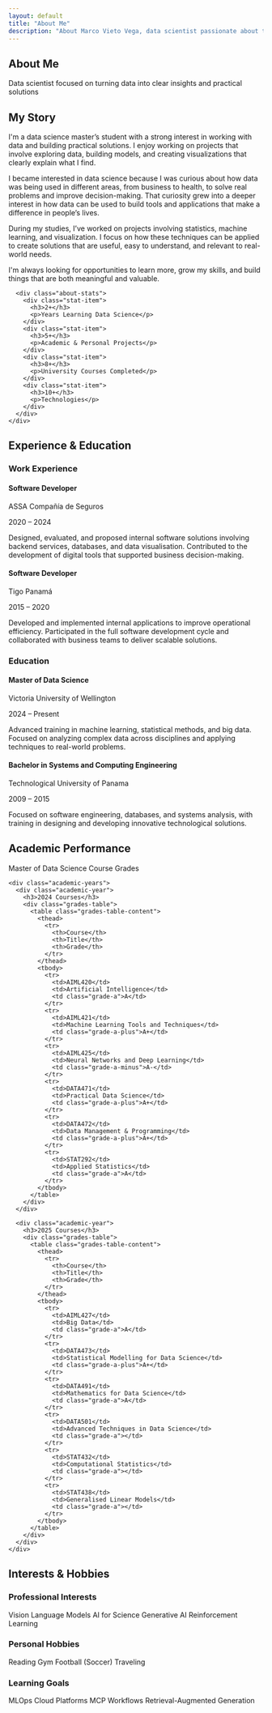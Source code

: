 ```yaml
---
layout: default
title: "About Me"
description: "About Marco Vieto Vega, data scientist passionate about turning complex data into actionable insights. Experience, education, and interests."
---
```


<div class="about-page">

<section class="page-header" style="background: url('{{ '/assets/img/about-bg.jpg' | relative_url }}') center/cover no-repeat;">
  <div class="container">
    <h1 class="page-title">About Me</h1>
    <p class="page-subtitle">Data scientist focused on turning data into clear insights and practical solutions</p>
  </div>
</section>

<section class="about-section">
  <div class="container">
    <div class="about-content">
      <div class="about-text">
        <h2 class="section-title">My Story</h2>
        <p>I'm a data science master’s student with a strong interest in working with data and building practical solutions. I enjoy working on projects that involve exploring data, building models, and creating visualizations that clearly explain what I find.</p>
        <p>I became interested in data science because I was curious about how data was being used in different areas, from business to health, to solve real problems and improve decision-making. That curiosity grew into a deeper interest in how data can be used to build tools and applications that make a difference in people’s lives.</p>
        <p>During my studies, I’ve worked on projects involving statistics, machine learning, and visualization. I focus on how these techniques can be applied to create solutions that are useful, easy to understand, and relevant to real-world needs.</p>
        <p>I'm always looking for opportunities to learn more, grow my skills, and build things that are both meaningful and valuable.</p>
      </div>
      
      <div class="about-stats">
        <div class="stat-item">
          <h3>2+</h3>
          <p>Years Learning Data Science</p>
        </div>
        <div class="stat-item">
          <h3>5+</h3>
          <p>Academic & Personal Projects</p>
        </div>
        <div class="stat-item">
          <h3>8+</h3>
          <p>University Courses Completed</p>
        </div>
        <div class="stat-item">
          <h3>10+</h3>
          <p>Technologies</p>
        </div>
      </div>
    </div>
  </div>
</section>

<section class="experience-section">
  <div class="container">
    <h2 class="section-title">Experience & Education</h2>
    <div class="experience-grid">
      <div class="experience-category">
        <h3>Work Experience</h3>
        <div class="experience-list">
          <div class="experience-item">
            <h4>Software Developer</h4>
            <p class="company">ASSA Compañía de Seguros</p>
            <p class="period">2020 – 2024</p>
            <p class="description">Designed, evaluated, and proposed internal software solutions involving backend services, databases, and data visualisation. Contributed to the development of digital tools that supported business decision-making.</p>
          </div>
          <div class="experience-item">
            <h4>Software Developer</h4>
            <p class="company">Tigo Panamá</p>
            <p class="period">2015 – 2020</p>
            <p class="description">Developed and implemented internal applications to improve operational efficiency. Participated in the full software development cycle and collaborated with business teams to deliver scalable solutions.</p>
          </div>
        </div>
      </div>
      <div class="experience-category">
        <h3>Education</h3>
        <div class="experience-list">
          <div class="experience-item">
            <h4>Master of Data Science</h4>
            <p class="company">Victoria University of Wellington</p>
            <p class="period">2024 – Present</p>
            <p class="description">Advanced training in machine learning, statistical methods, and big data. Focused on analyzing complex data across disciplines and applying techniques to real-world problems.</p>
          </div>
          <div class="experience-item">
            <h4>Bachelor in Systems and Computing Engineering</h4>
            <p class="company">Technological University of Panama</p>
            <p class="period">2009 – 2015</p>
            <p class="description">Focused on software engineering, databases, and systems analysis, with training in designing and developing innovative technological solutions.</p>
          </div>
        </div>
      </div>
    </div>
  </div>
</section>

<section class="academic-performance-section">
  <div class="container">
    <h2 class="section-title">Academic Performance</h2>
    <p class="section-subtitle">Master of Data Science Course Grades</p>
    
    <div class="academic-years">
      <div class="academic-year">
        <h3>2024 Courses</h3>
        <div class="grades-table">
          <table class="grades-table-content">
            <thead>
              <tr>
                <th>Course</th>
                <th>Title</th>
                <th>Grade</th>
              </tr>
            </thead>
            <tbody>
              <tr>
                <td>AIML420</td>
                <td>Artificial Intelligence</td>
                <td class="grade-a">A</td>
              </tr>
              <tr>
                <td>AIML421</td>
                <td>Machine Learning Tools and Techniques</td>
                <td class="grade-a-plus">A+</td>
              </tr>
              <tr>
                <td>AIML425</td>
                <td>Neural Networks and Deep Learning</td>
                <td class="grade-a-minus">A-</td>
              </tr>
              <tr>
                <td>DATA471</td>
                <td>Practical Data Science</td>
                <td class="grade-a-plus">A+</td>
              </tr>
              <tr>
                <td>DATA472</td>
                <td>Data Management & Programming</td>
                <td class="grade-a-plus">A+</td>
              </tr>
              <tr>
                <td>STAT292</td>
                <td>Applied Statistics</td>
                <td class="grade-a">A</td>
              </tr>
            </tbody>
          </table>
        </div>
      </div>
      
      <div class="academic-year">
        <h3>2025 Courses</h3>
        <div class="grades-table">
          <table class="grades-table-content">
            <thead>
              <tr>
                <th>Course</th>
                <th>Title</th>
                <th>Grade</th>
              </tr>
            </thead>
            <tbody>
              <tr>
                <td>AIML427</td>
                <td>Big Data</td>
                <td class="grade-a">A</td>
              </tr>
              <tr>
                <td>DATA473</td>
                <td>Statistical Modelling for Data Science</td>
                <td class="grade-a-plus">A+</td>
              </tr>
              <tr>
                <td>DATA491</td>
                <td>Mathematics for Data Science</td>
                <td class="grade-a">A</td>
              </tr>
              <tr>
                <td>DATA501</td>
                <td>Advanced Techniques in Data Science</td>
                <td class="grade-a"></td>
              </tr>
              <tr>
                <td>STAT432</td>
                <td>Computational Statistics</td>
                <td class="grade-a"></td>
              </tr>
              <tr>
                <td>STAT438</td>
                <td>Generalised Linear Models</td>
                <td class="grade-a"></td>
              </tr>
            </tbody>
          </table>
        </div>
      </div>
    </div>
  </div>
</section>

<section class="interests-section">
  <div class="container">
    <h2 class="section-title">Interests & Hobbies</h2>
    <div class="interests-grid">
      <div class="interest-category">
        <h3>Professional Interests</h3>
        <div class="interests-list">
          <span class="interest-tag">Vision Language Models</span>
          <span class="interest-tag">AI for Science</span>
          <span class="interest-tag">Generative AI</span>
          <span class="interest-tag">Reinforcement Learning</span>
        </div>
      </div>
      <div class="interest-category">
        <h3>Personal Hobbies</h3>
        <div class="interests-list">
          <span class="interest-tag">Reading</span>
          <span class="interest-tag">Gym</span>
          <span class="interest-tag">Football (Soccer)</span>
          <span class="interest-tag">Traveling</span>
        </div>
      </div>
      <div class="interest-category">
        <h3>Learning Goals</h3>
        <div class="interests-list">
          <span class="interest-tag">MLOps</span>
          <span class="interest-tag">Cloud Platforms</span>
          <span class="interest-tag">MCP Workflows</span>
          <span class="interest-tag">Retrieval-Augmented Generation</span>
        </div>
      </div>
    </div>
  </div>
</section>

</div>
